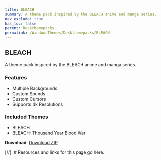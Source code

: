 ```yaml
---
title: BLEACH
summary: A theme pack inspired by the BLEACH anime and manga series.
nav_exclude: true
has_toc: false
parent: Deskthemepacks
permalink: /WindowsThemes/Deskthemepacks/BLEACH
---
```


## BLEACH
A theme pack inspired by the BLEACH anime and manga series.

### Features

- Multiple Backgrounds
- Custom Sounds
- Custom Cursors
- Supports 4k Resolutions

### Included Themes

- BLEACH
- BLEACH: Thousand Year Blood War

**Download**: [Download ZIP] 

<!-- ////////////////////////////////////////////////////////////////////////////////////////////////////////////////////// -->

[//]: # Resources and links for this page go here.

[Download ZIP]: https://gitlab.com/the-back-room/deskthemepacks/sfw/bleach/-/archive/main/bleach-main.zip

<!-- ////////////////////////////////////////////////////////////////////////////////////////////////////////////////////// -->



